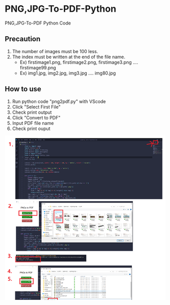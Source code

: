 # PNG,JPG-To-PDF-Python
PNG,JPG-To-PDF Python Code 

## Precaution
1. The number of images must be 100 less.
2. The index must be written at the end of the file name.
    - Ex) firstimage1.png, firstimage2.png, firstimage3.png  .... firstimage99.png
    - Ex) img1.jpg, img2.jpg, img3.jpg  .... img80.jpg

## How to use
1. Run python code "png2pdf.py" with VScode
2. Click "Select First File"
3. Check print output
4. Click "Convert to PDF"
5. Input PDF file name
6. Check print ouput

![img](https://github.com/junha1125/Imgaes_For_GitBlog/blob/master/2021-1/pngtopdf.png?raw=true)

